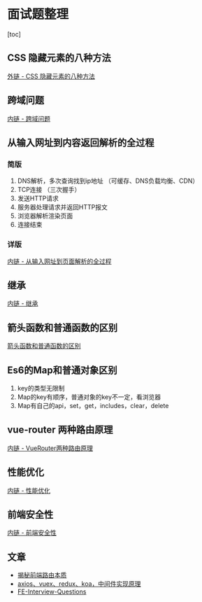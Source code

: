 # 面试题整理

[toc]

## CSS 隐藏元素的八种方法

[外链 - CSS 隐藏元素的八种方法](https://juejin.cn/post/6844903456545701901)

## 跨域问题

[内链 - 跨域问题](./跨域问题.md)
## 从输入网址到内容返回解析的全过程

### 简版

1. DNS解析，多次查询找到ip地址 （可缓存、DNS负载均衡、CDN）
2. TCP连接 （三次握手）
3. 发送HTTP请求
4. 服务器处理请求并返回HTTP报文
5. 浏览器解析渲染页面
6. 连接结束

### 详版

[内链 - 从输入网址到页面解析的全过程](./从输入网址到页面解析的全过程.md)

## 继承

[内链 - 继承](./继承.md)

## 箭头函数和普通函数的区别

[箭头函数和普通函数的区别](./箭头函数和普通函数的区别.md)

## Es6的Map和普通对象区别

1. key的类型无限制
2. Map的key有顺序，普通对象的key不一定，看浏览器
3. Map有自己的api，set，get，includes，clear，delete

## vue-router 两种路由原理

[内链 - VueRouter两种路由原理](./VueRouter两种路由原理.md)

## 性能优化

[内链 - 性能优化](./性能优化.md)

## 前端安全性

[内链 - 前端安全性](./前端安全性.md)

## 文章

- [揭秘前端路由本质](https://mp.weixin.qq.com/s?__biz=MzI3NTM5NDgzOA==&mid=2247485173&idx=1&sn=0eb7739aaf8e456d1b7a58dd353107ef&chksm=eb043e8cdc73b79a16f3982662041aed684b63198d772d3b6a47b5a89816e524e09dd8d92781&cur_album_id=1692321392169402371&scene=190#11111)
- [axios、vuex、redux、koa，中间件实现原理](https://mp.weixin.qq.com/s/jKSVAHIhSnL49tzguIdZkQ)
- [FE-Interview-Questions](https://github.com/poetries/FE-Interview-Questions/)
